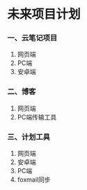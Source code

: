 # 未来项目计划

### 一、云笔记项目
1. 网页端
2. PC端
3. 安卓端

### 二、博客
1. 网页端
2. PC端传输工具

### 三、计划工具

1. 网页端
2. 安卓端
3. PC端
4. foxmail同步